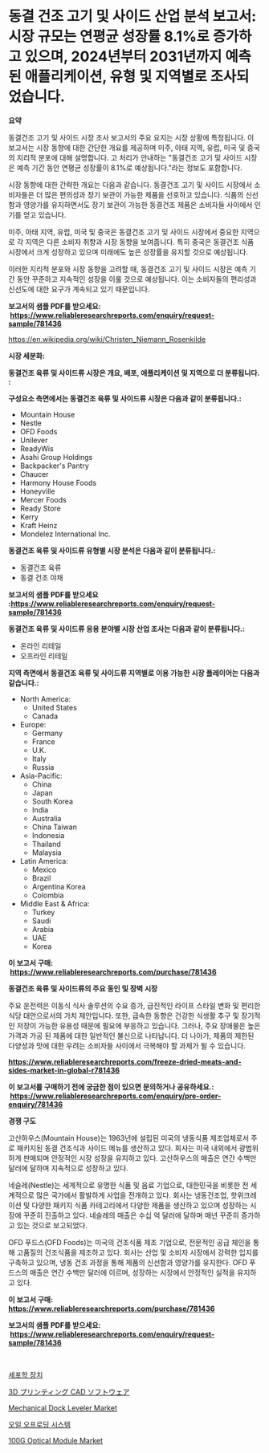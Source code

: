 <p><h1>동결 건조 고기 및 사이드 산업 분석 보고서: 시장 규모는 연평균 성장률 8.1%로 증가하고 있으며, 2024년부터 2031년까지 예측된 애플리케이션, 유형 및 지역별로 조사되었습니다.</h1></p><p><strong>요약</strong></p>
<p><p>동결건조 고기 및 사이드 시장 조사 보고서의 주요 요지는 시장 상황에 특정됩니다. 이 보고서는 시장 동향에 대한 간단한 개요를 제공하며 미주, 아태 지역, 유럽, 미국 및 중국의 지리적 분포에 대해 설명합니다. 고 처리가 안내하는 "동결건조 고기 및 사이드 시장은 예측 기간 동안 연평균 성장률이 8.1%로 예상됩니다."라는 정보도 포함합니다.</p><p>시장 동향에 대한 간략한 개요는 다음과 같습니다. 동결건조 고기 및 사이드 시장에서 소비자들은 더 많은 편의성과 장기 보관이 가능한 제품을 선호하고 있습니다. 식품의 신선함과 영양가를 유지하면서도 장기 보관이 가능한 동결건조 제품은 소비자들 사이에서 인기를 얻고 있습니다.</p><p>미주, 아태 지역, 유럽, 미국 및 중국은 동결건조 고기 및 사이드 시장에서 중요한 지역으로 각 지역은 다른 소비자 취향과 시장 동향을 보여줍니다. 특히 중국은 동결건조 식품 시장에서 크게 성장하고 있으며 미래에도 높은 성장률을 유지할 것으로 예상됩니다.</p><p>이러한 지리적 분포와 시장 동향을 고려할 때, 동결건조 고기 및 사이드 시장은 예측 기간 동안 꾸준하고 지속적인 성장을 이룰 것으로 예상됩니다. 이는 소비자들의 편리성과 신선도에 대한 요구가 계속되고 있기 때문입니다.</p></p>
<p><strong>보고서의 샘플 PDF를 받으세요: &nbsp;<a href="https://www.reliableresearchreports.com/enquiry/request-sample/781436">https://www.reliableresearchreports.com/enquiry/request-sample/781436</a></strong></p>
<p><a href="https://en.wikipedia.org/wiki/Christen_Niemann_Rosenkilde">https://en.wikipedia.org/wiki/Christen_Niemann_Rosenkilde</a></p>
<p><strong>시장 세분화:</strong></p>
<p><strong> 동결건조 육류 및 사이드류 시장은 개요, 배포, 애플리케이션 및 지역으로 더 분류됩니다. :</strong></p>
<p><strong>구성요소 측면에서는 동결건조 육류 및 사이드류 시장은 다음과 같이 분류됩니다.:</strong></p>
<p><ul><li>Mountain House</li><li>Nestle</li><li>OFD Foods</li><li>Unilever</li><li>ReadyWis</li><li>Asahi Group Holdings</li><li>Backpacker's Pantry</li><li>Chaucer</li><li>Harmony House Foods</li><li>Honeyville</li><li>Mercer Foods</li><li>Ready Store</li><li>Kerry</li><li>Kraft Heinz</li><li>Mondelez International Inc.</li></ul></p>
<p><strong> 동결건조 육류 및 사이드류 유형별 시장 분석은 다음과 같이 분류됩니다.:</strong></p>
<p><ul><li>동결건조 육류</li><li>동결 건조 야채</li></ul></p>
<p><strong>보고서의 샘플 PDF를 받으세요 :<a href="https://www.reliableresearchreports.com/enquiry/request-sample/781436">https://www.reliableresearchreports.com/enquiry/request-sample/781436</a></strong></p>
<p><strong> 동결건조 육류 및 사이드류 응용 분야별 시장 산업 조사는 다음과 같이 분류됩니다.:</strong></p>
<p><ul><li>온라인 리테일</li><li>오프라인 리테일</li></ul></p>
<p><strong>지역 측면에서 동결건조 육류 및 사이드류 지역별로 이용 가능한 시장 플레이어는 다음과 같습니다.:</strong></p>
<p><ul>
    <li>
        North America:
        <ul>
            <li>United States</li>
            <li>Canada</li>
        </ul>
    </li>
    <li>
        Europe:
        <ul>
            <li>Germany</li>
            <li>France</li>
            <li>U.K.</li>
            <li>Italy</li>
            <li>Russia</li>
        </ul>
    </li>
    <li>
        Asia-Pacific:
        <ul>
            <li>China</li>
            <li>Japan</li>
            <li>South Korea</li>
            <li>India</li>
            <li>Australia</li>
            <li>China Taiwan</li>
            <li>Indonesia</li>
            <li>Thailand</li>
            <li>Malaysia</li>
        </ul>
    </li>
    <li>
        Latin America:
        <ul>
            <li>Mexico</li>
            <li>Brazil</li>
            <li>Argentina Korea</li>
            <li>Colombia</li>
        </ul>
    </li>
    <li>
        Middle East & Africa:
        <ul>
            <li>Turkey</li>
            <li>Saudi</li>
            <li>Arabia</li>
            <li>UAE</li>
            <li>Korea</li>
        </ul>
    </li>
    </ul></p>
<p><strong>이 보고서 구매: &nbsp;<a href="https://www.reliableresearchreports.com/purchase/781436">https://www.reliableresearchreports.com/purchase/781436</a></strong></p>
<p><strong>동결건조 육류 및 사이드류의 주요 동인 및 장벽 시장</strong></p>
<p><p>주요 운전력은 이동식 식사 솔루션의 수요 증가, 급진적인 라이프 스타일 변화 및 편리한 식당 대안으로서의 가치 제안입니다. 또한, 급속한 동향은 건강한 식생활 추구 및 장기적인 저장이 가능한 유용성 때문에 필요에 부응하고 있습니다. 그러나, 주요 장애물은 높은 가격과 가공 된 제품에 대한 일반적인 불신으로 나타납니다. 더 나아가, 제품의 제한된 다양성과 맛에 대한 우려는 소비자들 사이에서 극복해야 할 과제가 될 수 있습니다.</p></p>
<p><strong><a href="https://www.reliableresearchreports.com/freeze-dried-meats-and-sides-market-in-global-r781436">https://www.reliableresearchreports.com/freeze-dried-meats-and-sides-market-in-global-r781436</a></strong></p>
<p><strong>이 보고서를 구매하기 전에 궁금한 점이 있으면 문의하거나 공유하세요.: &nbsp;<a href="https://www.reliableresearchreports.com/enquiry/pre-order-enquiry/781436">https://www.reliableresearchreports.com/enquiry/pre-order-enquiry/781436</a></strong></p>
<p><strong>경쟁 구도</strong></p>
<p><p>고산하우스(Mountain House)는 1963년에 설립된 미국의 냉동식품 제조업체로서 주로 패키지된 동결 건조식과 사이드 메뉴를 생산하고 있다. 회사는 미국 내외에서 광범위하게 판매되며 안정적인 시장 성장을 유지하고 있다. 고산하우스의 매출은 연간 수백만 달러에 달하며 지속적으로 성장하고 있다.</p><p>네슬레(Nestle)는 세계적으로 유명한 식품 및 음료 기업으로, 대한민국을 비롯한 전 세계적으로 많은 국가에서 활발하게 사업을 전개하고 있다. 회사는 냉동건조업, 핫위크레이션 및 다양한 패키지 식품 카테고리에서 다양한 제품을 생산하고 있으며 성장하는 시장에 꾸준히 진출하고 있다. 네슬레의 매출은 수십 억 달러에 달하며 매년 꾸준히 증가하고 있는 것으로 보고되었다.</p><p>OFD 푸드스(OFD Foods)는 미국의 건조식품 제조 기업으로, 전문적인 공급 체인을 통해 고품질의 건조식품을 제조하고 있다. 회사는 산업 및 소비자 시장에서 강력한 입지를 구축하고 있으며, 냉동 건조 과정을 통해 제품의 신선함과 영양가를 유지한다. OFD 푸드스의 매출은 연간 수백만 달러에 이르며, 성장하는 시장에서 안정적인 실적을 유지하고 있다.</p></p>
<p><strong>이 보고서 구매: &nbsp; <a href="https://www.reliableresearchreports.com/purchase/781436">https://www.reliableresearchreports.com/purchase/781436</a></strong></p>
<p><strong>보고서의 샘플 PDF를 받으세요: &nbsp;<a href="https://www.reliableresearchreports.com/enquiry/request-sample/781436">https://www.reliableresearchreports.com/enquiry/request-sample/781436</a></strong><strong></strong></p>
<p>&nbsp;</p>
<p><p><a href="https://github.com/sougarounis/Market-Research-Report-List-4/blob/main/4328256159220.md">세포학 장치</a></p><p><a href="https://github.com/JoanaNitzsche/Market-Research-Report-List-1/blob/main/2451841149507.md">3D プリンティング CAD ソフトウェア</a></p><p><a href="https://issuu.com/reportprime-2/docs/mechanical-dock-leveler-market-size-2030.pptx">Mechanical Dock Leveler Market</a></p><p><a href="https://medium.com/@delaneywill28/%EC%98%A4%EC%9D%BC-%EC%96%B8%EB%A1%9C%EB%94%A9-%EC%8B%9C%EC%8A%A4%ED%85%9C-%EC%8B%9C%EC%9E%A5-%EC%A0%90%EC%9C%A0%EC%9C%A8-%EB%B0%8F-%EC%8B%9C%EC%9E%A5-%EB%B6%84%EC%84%9D-%EC%84%B1%EC%9E%A5-%EB%8F%99%ED%96%A5-%EB%B0%8F-%EC%98%88%EC%B8%A1-2024%EB%85%84-2031%EB%85%84-%EC%9D%84%EC%9C%84%ED%95%9C-%EA%B8%B0%EA%B0%84-33dd5b0c786d">오일 오프로딩 시스템</a></p><p><a href="https://github.com/cecuraprangm/Market-Research-Report-List-3/blob/main/100g-optical-module-market.md">100G Optical Module Market</a></p></p>